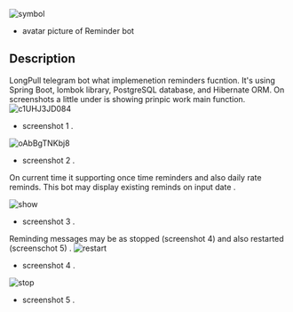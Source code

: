![symbol](https://user-images.githubusercontent.com/90979711/150548720-12608103-c91f-4500-b592-a6f6e2fb846f.jpg) 
* avatar picture of Reminder bot

## Description

LongPull telegram bot what implemenetion reminders fucntion. It's using Spring Boot, lombok library, PostgreSQL database, and Hibernate ORM.
On screenshots a little under is showing prinpic work main function. 
![c1UHJ3JD084](https://user-images.githubusercontent.com/90979711/155953533-aa7aaac6-96a3-46be-bb39-53dc021dea47.jpg)
* screenshot 1 .

![oAbBgTNKbj8](https://user-images.githubusercontent.com/90979711/155953563-b9dbfc83-41d9-4d3d-909e-9c6b8f3098f3.jpg)
* screenshot 2 .

On current time it supporting once time reminders and also daily rate reminds. 
This bot may display existing reminds on input date .

![show](https://user-images.githubusercontent.com/90979711/157696885-b808e261-6d85-43f4-aca5-fd413a8d38db.jpg)
* screenshot 3 .

Reminding messages may be as stopped (screenshot 4) and also restarted (screenschot 5) .
![restart](https://user-images.githubusercontent.com/90979711/157694804-4f403163-a07f-48ff-ade9-3e9020b02f7f.jpg)
* screenshot 4 .

![stop](https://user-images.githubusercontent.com/90979711/157694825-d1a5f987-e0a3-45aa-aef9-ca36dc4a158a.jpg)
* screenshot 5 .
